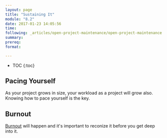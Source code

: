 ```yaml
---
layout: page
title: "Sustaining It"
module: "8.2"
date: 2017-01-23 14:05:56
time: 
following: _articles/open-project-maintenance/open-project-maintenance.md
summary: 
prereq: 
format:

---
```


* TOC
{:toc}

## Pacing Yourself

As your project grows in size, your workload as a project will grow also. Knowing how to pace yourself is the key.

## Burnout

[Burnout](https://en.wikipedia.org/wiki/Occupational_burnout) will happen and it's important to reconize it before you get deep into it. 
